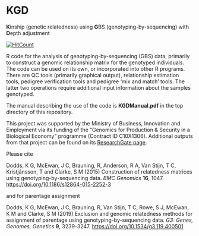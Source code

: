 # KGD
**K**inship (genetic relatedness) using **G**BS (genotyping-by-sequencing) with **D**epth adjustment

[![HitCount](http://hits.dwyl.io/AgResearch/KGD.svg)](http://hits.dwyl.io/AgResearch/KGD)

R code for the analysis of genotyping-by-sequencing (GBS) data, primarily to construct a genomic relationship matrix for the genotyped individuals. The code can be used on its own, or incorporated into other R programs. There are QC tools (primarily graphical output), relationship estimation tools, pedigree verification tools and pedigree ‘mix and match’ tools. The latter two operations require additional input information about the samples genotyped.

The manual describing the use of the code is **KGDManual.pdf** in the top directory of this repository.

This project was supported by the Ministry of Business, Innovation and Employment via its funding of the “Genomics for Production & Security in a Biological Economy” programme (Contract ID C10X1306). Additional outputs from that project can be found on its [ResearchGate page](https://www.researchgate.net/project/Genotyping-for-production-and-security-in-a-biological-economy-an-MBIE-project).

Please cite

Dodds, K G, McEwan, J C, Brauning, R, Anderson, R A, Van Stijn, T C, Kristjánsson, T and Clarke, S M (2015) Construction of relatedness matrices using genotyping-by-sequencing data. *BMC Genomics* **16**, 1047. https://doi.org/10.1186/s12864-015-2252-3

and for parentage assignment

Dodds, K G, McEwan, J C, Brauning, R, Van Stijn, T C, Rowe, S J, McEwan, K M and Clarke, S M (2019) Exclusion and genomic relatedness methods for assignment of parentage using genotyping-by-sequencing data. *G3: Genes, Genomes, Genetics* **9**, 3239-3247. https://doi.org/10.1534/g3.119.400501 
